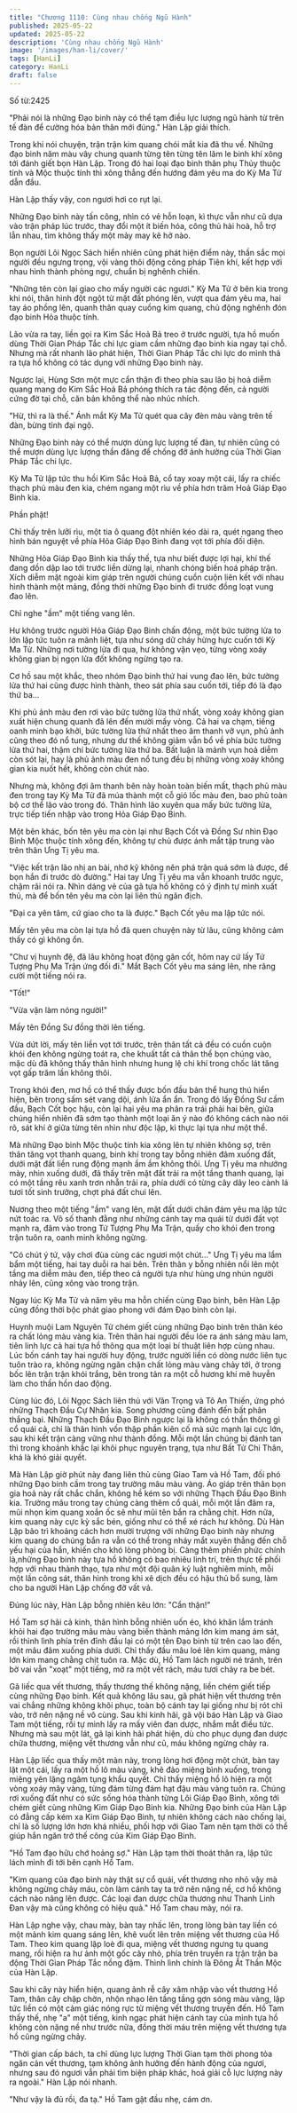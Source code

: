 ```yaml
---
title: "Chương 1110: Cùng nhau chống Ngũ Hành"
published: 2025-05-22
updated: 2025-05-22
description: 'Cùng nhau chống Ngũ Hành'
image: '/images/han-li/cover/'
tags: [HanLi]
category: HanLi
draft: false
---
```


Số từ:2425  










"Phải nói là những Đạo binh này có thể tạm điều lực lượng ngũ hành từ trên tế đàn để cường hóa bản thân mới đúng." Hàn Lập giải thích.

Trong khi nói chuyện, trận trận kim quang chói mắt kia đã thu về. Những đạo binh năm màu vây chung quanh từng tên từng tên lăm le binh khí xông tới đánh giết bọn Hàn Lập. Trong đó hai loại đạo binh thân phụ Thủy thuộc tính và Mộc thuộc tính thì xông thẳng đến hướng đám yêu ma do Kỳ Ma Tử dẫn đầu.

Hàn Lập thấy vậy, con ngươi hơi co rụt lại.

Những Đạo binh này tấn công, nhìn có vẻ hỗn loạn, kì thực vẫn như cũ dựa vào trận pháp lúc trước, thay đổi một ít biến hóa, công thủ hài hoà, hỗ trợ lẫn nhau, tìm không thấy một mảy may kẽ hở nào.

Bọn người Lôi Ngọc Sách hiển nhiên cũng phát hiện điểm này, thần sắc mọi người đều ngưng trọng, vội vàng thôi động công pháp Tiên khí, kết hợp với nhau hình thành phòng ngự, chuẩn bị nghênh chiến.

"Những tên còn lại giao cho mấy người các ngươi." Kỳ Ma Tử ở bên kia trong khi nói, thân hình đột ngột từ mặt đất phóng lên, vượt qua đám yêu ma, hai tay áo phồng lên, quanh thân quay cuồng kim quang, chủ động nghênh đón đạo binh Hỏa thuộc tính.

Lão vừa ra tay, liền gọi ra Kim Sắc Hoả Bả treo ở trước người, tựa hồ muốn dùng Thời Gian Pháp Tắc chi lực giam cầm những đạo binh kia ngay tại chỗ. Nhưng mà rất nhanh lão phát hiện, Thời Gian Pháp Tắc chi lực do mình thả ra tựa hồ không có tác dụng với những Đạo binh này.

Ngược lại, Hùng Sơn một mực cẩn thận đi theo phía sau lão bị hoả diễm quang mang do Kim Sắc Hoả Bả phóng thích ra tác động đến, cả người cứng đờ tại chỗ, căn bản không thể nào nhúc nhích.

"Hừ, thì ra là thế." Ánh mắt Kỳ Ma Tử quét qua cây đèn màu vàng trên tế đàn, bừng tỉnh đại ngộ.

Những Đạo binh này có thể mượn dùng lực lượng tế đàn, tự nhiên cũng có thể mượn dùng lực lượng thần đăng để chống đỡ ảnh hưởng của Thời Gian Pháp Tắc chi lực.

Kỳ Ma Tử lập tức thu hồi Kim Sắc Hoả Bả, cổ tay xoay một cái, lấy ra chiếc thạch phủ màu đen kia, chém ngang một rìu về phía hơn trăm Hoả Giáp Đạo Binh kia.

Phần phật!

Chỉ thấy trên lưỡi rìu, một tia ô quang đột nhiên kéo dài ra, quét ngang theo hình bán nguyệt về phía Hỏa Giáp Đạo Binh đang vọt tới phía đối diện.

Những Hỏa Giáp Đạo Binh kia thấy thế, tựa như biết được lợi hại, khí thế đang dồn dập lao tới trước liền dừng lại, nhanh chóng biến hoá pháp trận. Xích diễm mặt ngoài kim giáp trên người chúng cuồn cuộn liên kết với nhau hình thành một mảng, đồng thời những Đạo binh đi trước đồng loạt vung đao lên.

Chỉ nghe "ầm" một tiếng vang lên.

Hư không trước người Hỏa Giáp Đạo Binh chấn động, một bức tường lửa to lớn lập tức tuôn ra mãnh liệt, tựa như sóng dữ cháy hừng hực cuốn tới Kỳ Ma Tử. Những nơi tường lửa đi qua, hư không vặn vẹo, từng vòng xoáy không gian bị ngọn lửa đốt không ngừng tạo ra.

Cơ hồ sau một khắc, theo nhóm Đạo binh thứ hai vung đao lên, bức tường lửa thứ hai cũng được hình thành, theo sát phía sau cuốn tới, tiếp đó là đạo thứ ba...

Khi phủ ảnh màu đen rơi vào bức tường lửa thứ nhất, vòng xoáy không gian xuất hiện chung quanh đã lên đến mười mấy vòng. Cả hai va chạm, tiếng oanh minh bạo khởi, bức tường lửa thứ nhất theo âm thanh vỡ vụn, phủ ảnh cũng theo đó nổ tung, nhưng dư thế không giảm vẫn bổ về phía bức tường lửa thứ hai, thậm chí bức tường lửa thứ ba. Bất luận là mảnh vụn hoả diễm còn sót lại, hay là phủ ảnh màu đen nổ tung đều bị những vòng xoáy không gian kia nuốt hết, không còn chút nào.

Nhưng mà, không đợi âm thanh bên này hoàn toàn biến mất, thạch phủ màu đen trong tay Kỳ Ma Tử đã múa thành một cỗ gió lốc màu đen, bao phủ toàn bộ cơ thể lão vào trong đó. Thân hình lão xuyên qua mấy bức tường lửa, trực tiếp tiến nhập vào trong Hỏa Giáp Đạo Binh.

Một bên khác, bốn tên yêu ma còn lại như Bạch Cốt và Đồng Sư nhìn Đạo Binh Mộc thuộc tính xông đến, không tự chủ được ánh mắt tập trung vào trên thân Ưng Tị yêu ma.

"Việc kết trận lão nhị an bài, nhớ kỹ không nên phá trận quá sớm là được, để bọn hắn đi trước dò đường." Hai tay Ưng Tị yêu ma vẫn khoanh trước ngực, chậm rãi nói ra. Nhìn dáng vẻ của gã tựa hồ không có ý định tự mình xuất thủ, mà để bốn tên yêu ma còn lại liên thủ ngăn địch.

"Đại ca yên tâm, cứ giao cho ta là được." Bạch Cốt yêu ma lập tức nói.

Mấy tên yêu ma còn lại tựa hồ đã quen chuyện này từ lâu, cũng không cảm thấy có gì không ổn.

"Chư vị huynh đệ, đã lâu không hoạt động gân cốt, hôm nay cứ lấy Tứ Tượng Phụ Ma Trận ứng đối đi." Mắt Bạch Cốt yêu ma sáng lên, nhe răng cười một tiếng nói ra.

"Tốt!"

"Vừa vặn làm nóng người!"

Mấy tên Đồng Sư đồng thời lên tiếng.

Vừa dứt lời, mấy tên liền vọt tới trước, trên thân tất cả đều có cuồn cuộn khói đen không ngừng toát ra, che khuất tất cả thân thể bọn chúng vào, mặc dù đã không thấy thân hình nhưng hung lệ chi khí trong chốc lát tăng vọt gấp trăm lần không thôi.

Trong khói đen, mơ hồ có thể thấy được bốn đầu bản thể hung thú hiển hiện, bên trong sấm sét vang dội, ánh lửa ẩn ẩn. Trong đó lấy Đồng Sư cầm đầu, Bạch Cốt bọc hậu, còn lại hai yêu ma phân ra trái phải hai bên, giữa chúng hiển nhiên đã sớm tạo thành một loại ăn ý nào đó không cách nào nói rõ, sát khí ở giữa từng tên nhìn như độc lập, kì thực lại tựa như một thể.

Mà những Đạo binh Mộc thuộc tính kia xông lên tự nhiên không sợ, trên thân tăng vọt thanh quang, binh khí trong tay bỗng nhiên đâm xuống đất, dưới mặt đất liền rung động mạnh ầm ầm không thôi. Ưng Tị yêu ma nhướng mày, nhìn xuống dưới, đã thấy trên mặt đất trải ra một tầng thanh quang, lại có một tầng rêu xanh trơn nhẵn trải ra, phía dưới có từng cây dây leo cành lá tươi tốt sinh trưởng, chợt phá đất chui lên.

Nương theo một tiếng "ầm" vang lên, mặt đất dưới chân đám yêu ma lập tức nứt toác ra. Vô số thanh đằng như những cánh tay ma quái từ dưới đất vọt mạnh ra, đâm vào trong Tứ Tượng Phụ Ma Trận, quấy cho khói đen trong trận tuôn ra, oanh minh không ngừng.

"Có chút ý tứ, vậy chơi đùa cùng các ngươi một chút..." Ưng Tị yêu ma lẩm bẩm một tiếng, hai tay duỗi ra hai bên. Trên thân y bỗng nhiên nổi lên một tầng ma diễm màu đen, tiếp theo cả người tựa như hùng ưng nhún người nhảy lên, cũng xông vào trong trận.

Ngay lúc Kỳ Ma Tử và năm yêu ma hỗn chiến cùng Đạo binh, bên Hàn Lập cũng đồng thời bộc phát giao phong với đám Đạo binh còn lại.

Huynh muội Lam Nguyên Tử chém giết cùng những Đạo binh trên thân kéo ra chất lỏng màu vàng kia. Trên thân hai người đều lóe ra ánh sáng màu lam, tiên linh lực cả hai tựa hồ thông qua một loại bí thuật liên hợp cùng nhau. Lúc bốn cánh tay hai người huy động, trước người liền có dòng nước liên tục tuôn trào ra, không ngừng ngăn chặn chất lỏng màu vàng chảy tới, ở trong bốc lên trận trận khói trắng, bên trong tản ra một cỗ hương khí mê huyễn làm cho thần hồn dao động.

Cùng lúc đó, Lôi Ngọc Sách liên thủ với Văn Trọng và Tô An Thiến, ứng phó những Thạch Đầu Cự Nhân kia. Song phương cũng đánh đến bất phân thắng bại. Những Thạch Đầu Đạo Binh ngược lại là không có thần thông gì cổ quái cả, chỉ là thân hình vốn thập phần kiên cố mà sức mạnh lại cực lớn, sau khi kết trận càng vững như thành đồng. Mỗi một lần chúng bị đánh tan thì trong khoảnh khắc lại khôi phục nguyên trạng, tựa như Bất Tử Chi Thân, khá là khó giải quyết.

Mà Hàn Lập giờ phút này đang liên thủ cùng Giao Tam và Hồ Tam, đối phó những Đạo binh cầm trong tay trường mâu màu vàng. Áo giáp trên thân bọn gia hoả này rất chắc chắn, không hề kém so với những Thạch Đầu Đạo Binh kia. Trường mâu trong tay chúng càng thêm cổ quái, mỗi một lần đâm ra, mũi nhọn kim quang xoắn ốc sẽ như mũi tên bắn ra chằng chịt. Hơn nữa, kim quang này cực kỳ sắc bén, giống như có thể xé rách hư không. Dù Hàn Lập bảo trì khoảng cách hơn mười trượng với những Đạo binh này nhưng kim quang do chúng bắn ra vẫn có thể trong nháy mắt xuyên thẳng đến chỗ yếu hại của hắn, khiến cho khó lòng phòng bị. Càng thêm phiền phức chính là,những Đạo binh này tựa hồ không có bao nhiêu linh trí, trên thực tế phối hợp với nhau thành thạo, tựa như một đội quân kỷ luật nghiêm minh, mỗi một lần công sát, thân hình trong khi xê dịch đều có hậu thủ bổ sung, làm cho ba người Hàn Lập chống đỡ vất vả.

Đúng lúc này, Hàn Lập bỗng nhiên kêu lớn: "Cẩn thận!"

Hồ Tam sợ hãi cả kinh, thân hình bỗng nhiên uốn éo, khó khăn lắm tránh khỏi hai đạo trường mâu màu vàng biến thành mảng lớn kim mang ám sát, rồi thình lình phía trên đỉnh đầu lại có một tên Đạo binh từ trên cao lao đến, một mâu đâm xuống phía dưới. Chỉ thấy đầu mâu loé lên kim quang, mảng lớn kim mang chằng chịt tuôn ra. Mặc dù, Hồ Tam lách người né tránh, trên bờ vai vẫn "xoạt" một tiếng, mở ra một vết rách, máu tươi chảy ra be bét.

Gã liếc qua vết thương, thấy thương thế không nặng, liền chém giết tiếp cùng những Đạo binh. Kết quả không lâu sau, gã phát hiện vết thương trên vai chẳng những không khôi phục, toàn bộ cánh tay lại giống như bị rót chì vào, trở nên nặng nề vô cùng. Sau khi kinh hãi, gã vội báo Hàn Lập và Giao Tam một tiếng, rồi tự mình lấy ra mấy viên đan dược, nhắm mắt điều tức. Nhưng mà sau một lát, gã lại kinh hãi phát hiện, dù cho phục dụng đan dược chữa thương, miệng vết thương vẫn như cũ, máu không ngừng chảy ra.

Hàn Lập liếc qua thấy một màn này, trong lòng hơi động một chút, bàn tay lật một cái, lấy ra một hồ lô màu vàng, khẽ đảo miệng bình xuống, trong miệng yên lặng ngâm tụng khẩu quyết. Chỉ thấy miệng hồ lô hiện ra một vòng xoáy mây vàng, từng đám từng đám hạt đậu màu vàng tuôn ra. Chúng rơi xuống đất như có sức sống hóa thành từng Lôi Giáp Đạo Binh, xông tới chém giết cùng những Kim Giáp Đạo Binh kia. Những Đạo binh của Hàn Lập có đẳng cấp kém xa Kim Giáp Đạo Binh, tự nhiên không cách nào chống lại, chỉ là số lượng lớn hơn khá nhiều, phối hợp với Giao Tam nên tạm thời có thể giúp hắn ngăn trở thế công của Kim Giáp Đạo Binh.

"Hồ Tam đạo hữu chớ hoảng sợ." Hàn Lập tạm thời thoát thân ra, lập tức lách mình đi tới bên cạnh Hồ Tam.

"Kim quang của đạo binh này thật sự cổ quái, vết thương nho nhỏ vậy mà không ngừng chảy máu, còn làm cánh tay ta trở nên nặng nề, cơ hồ không cách nào nâng lên được. Các loại đan dược chữa thương như Thanh Linh Đan vậy mà cũng không có hiệu quả." Hồ Tam chau mày, nói ra.

Hàn Lập nghe vậy, chau mày, bàn tay nhấc lên, trong lòng bàn tay liền có một mảnh kim quang sáng lên, khẽ vuốt lên trên miệng vết thương của Hồ Tam. Theo kim quang lập loè đi qua, miệng vết thương ngưng tụ quang mang, rồi hiện ra hư ảnh một gốc cây nhỏ, phía trên truyền ra trận trận ba động Thời Gian Pháp Tắc nồng đậm. Thình lình chính là Đông Ất Thần Mộc của Hàn Lập.

Sau khi cây này hiển hiện, quang ảnh rễ cây xâm nhập vào vết thương Hồ Tam, thân cây chập chờn, nhộn nhạo lên tầng tầng gợn sóng màu vàng, lập tức liền có một cảm giác nóng rực từ miệng vết thương truyền đến. Hồ Tam thấy thế, nhẹ "a" một tiếng, kinh ngạc phát hiện cánh tay của mình tựa hồ không còn nặng nề như trước nữa, đồng thời máu trên miệng vết thương tựa hồ cũng ngừng chảy.

"Thời gian cấp bách, ta chỉ dùng lực lượng Thời Gian tạm thời phong tỏa ngăn cản vết thương, tạm không ảnh hưởng đến hành động của ngươi, nhưng sau đó ngươi vẫn phải tìm biện pháp khác, hoá giải cỗ lực lượng này ra ngoài." Hàn Lập nói nhanh.

"Như vậy là đủ rồi, đa tạ." Hồ Tam gật đầu nhẹ, cám ơn.

